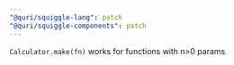 ```yaml
---
"@quri/squiggle-lang": patch
"@quri/squiggle-components": patch
---
```


`Calculator.make(fn)` works for functions with n>0 params
